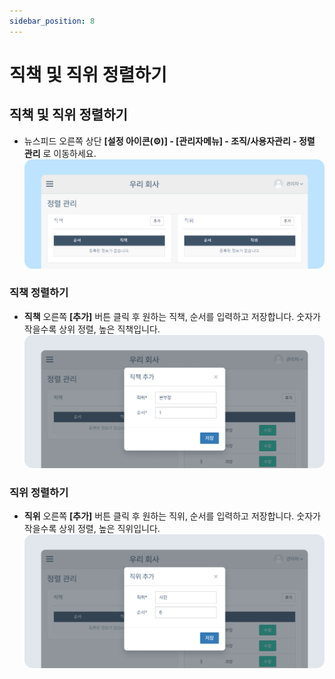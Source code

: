 ```yaml
---
sidebar_position: 8
---
```


# 직책 및 직위 정렬하기

## 직책 및 직위 정렬하기

- 뉴스피드 오른쪽 상단 **[설정 아이콘(⚙️)] - [관리자메뉴] - 조직/사용자관리 - 정렬 관리** 로 이동하세요.
    ![직책 및 직위 정렬하기](./img/0801.png)

### 직책 정렬하기

- **직책** 오른쪽 **[추가]** 버튼 클릭 후 원하는 직책, 순서를 입력하고 저장합니다. 숫자가 작을수록 상위 정렬, 높은 직책입니다.
    ![직책 정렬하기](./img/0802.png)

### 직위 정렬하기

- **직위** 오른쪽 **[추가]** 버튼 클릭 후 원하는 직위, 순서를 입력하고 저장합니다. 숫자가 작을수록 상위 정렬, 높은 직위입니다.
    ![직위 정렬하기](./img/0803.png)